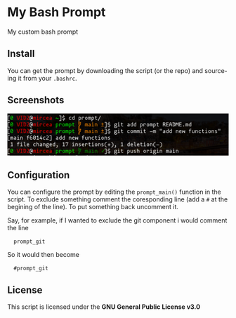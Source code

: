 # My Bash Prompt
My custom bash prompt
## Install
You can get the prompt by downloading the script (or the repo) and source-ing it from your `.bashrc`.
## Screenshots
![Screenshot](https://raw.githubusercontent.com/007-Hacked/prompt/main/screenshot.png "screenshot")
## Configuration
You can configure the prompt by editing the `prompt_main()` function in the script.
To exclude something comment the coresponding line (add a `#` at the begining of the line).
To put something back uncomment it.

Say, for example, if I wanted to exclude the git component i would comment the line
```
  prompt_git
```
So it would then become
```
  #prompt_git
```
## License
This script is licensed under the **GNU General Public License v3.0**
